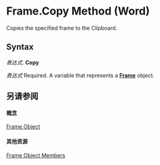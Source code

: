 
# Frame.Copy Method (Word)

Copies the specified frame to the Clipboard.


## Syntax

 _表达式_. **Copy**

 _表达式_ Required. A variable that represents a **[Frame](d36d3361-9e93-7dd9-b8c9-0ce503e03810.md)** object.


## 另请参阅


#### 概念


[Frame Object](d36d3361-9e93-7dd9-b8c9-0ce503e03810.md)
#### 其他资源


[Frame Object Members](http://msdn.microsoft.com/library/0db55cff-e185-d4da-95b3-9c2c789cb5fe%28Office.15%29.aspx)
